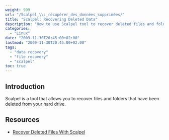 ```yaml
---
weight: 999
url: "/Scalpel_\\:_récupérer_des_données_supprimées/"
title: "Scalpel: Recovering Deleted Data"
description: "How to use Scalpel tool to recover deleted files and folders from your hard drive."
categories: 
  - "Linux"
date: "2009-11-30T20:45:00+02:00"
lastmod: "2009-11-30T20:45:00+02:00"
tags: 
  - "data recovery"
  - "file recovery"
  - "scalpel"
toc: true
---
```


## Introduction

Scalpel is a tool that allows you to recover files and folders that have been deleted from your hard drive.

## Resources
- [Recover Deleted Files With Scalpel](/pdf/recover_deleted_files_with_scalpel.pdf)
